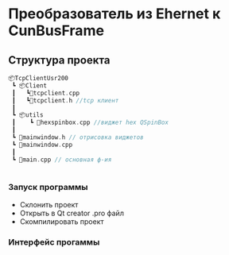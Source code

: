 # Преобразователь из Ehernet к CunBusFrame

## Структура проекта

```C++
📦TcpClientUsr200
 ┗ 📦Client
 ┃   ┗📜tcpclient.cpp
 ┃   ┗📜tcpclient.h //tcp клиент
 ┃
 ┗ 📦utils
 ┃    ┗ 📜hexspinbox.cpp //виджет hex QSpinBox
 ┃
 ┗ 📜mainwindow.h // отрисовка виджетов
 ┗ 📜mainwindow.cpp
 ┃
 ┗ 📜main.cpp // основная ф-ия
 
```

### Запуск программы
- Склонить проект
- Открыть в Qt creator .pro файл
- Скомпилировать проект

### Интерфейс прогаммы
